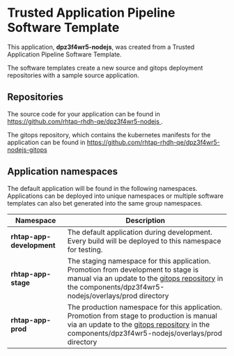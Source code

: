 # Trusted Application Pipeline Software Template

This application, **dpz3f4wr5-nodejs**, was created from a Trusted Application Pipeline Software Template.

The software templates create a new source and gitops deployment repositories with a sample source application. 

## Repositories

The source code for your application can be found in [https://github.com/rhtap-rhdh-qe/dpz3f4wr5-nodejs ](https://github.com/rhtap-rhdh-qe/dpz3f4wr5-nodejs ).
 
The gitops repository, which contains the kubernetes manifests for the application can be found in 
[https://github.com/rhtap-rhdh-qe/dpz3f4wr5-nodejs-gitops ](https://github.com/rhtap-rhdh-qe/dpz3f4wr5-nodejs-gitops ) 

## Application namespaces 

The default application will be found in the following namespaces. Applications can be deployed into unique namespaces or multiple software templates can also bet generated into the same group namespaces.  

|  Namespace   |  Description   |  
| -------- | -------- |   
| **rhtap-app-development** | The default application during development. Every build will be deployed to this namespace for testing. | 
| **rhtap-app-stage** | The staging namespace for this application. Promotion from development to stage is manual via an update to the [gitops repository](https://github.com/rhtap-rhdh-qe/dpz3f4wr5-nodejs-gitops ) in the components/dpz3f4wr5-nodejs/overlays/prod directory |  
| **rhtap-app-prod** | The production namespace for this application. Promotion from stage to production is manual via an update to the [gitops repository](https://github.com/rhtap-rhdh-qe/dpz3f4wr5-nodejs-gitops ) in the components/dpz3f4wr5-nodejs/overlays/prod directory | 